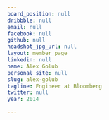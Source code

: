 ```yaml
---
board_position: null
dribbble: null
email: null
facebook: null
github: null
headshot_jpg_url: null
layout: member_page
linkedin: null
name: Alex Golub
personal_site: null
slug: alex-golub
tagline: Engineer at Bloomberg
twitter: null
year: 2014

---
```

